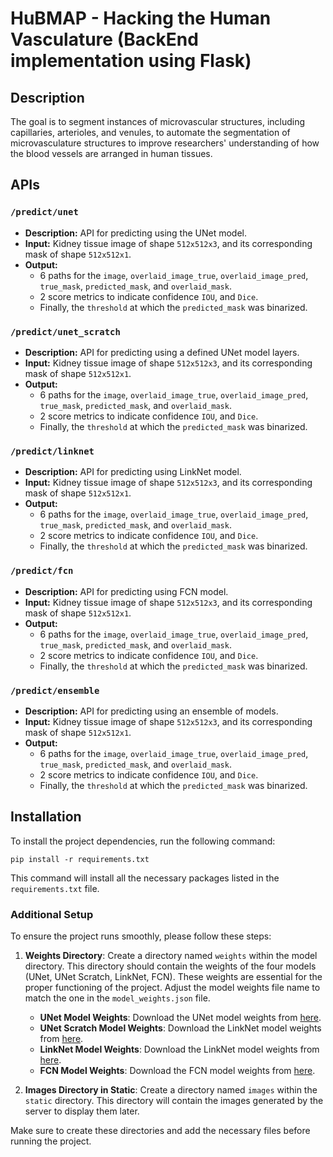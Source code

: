 # HuBMAP - Hacking the Human Vasculature (BackEnd implementation using Flask)

## Description
The goal is to segment instances of microvascular structures, including capillaries, arterioles, and venules, to automate the segmentation of microvasculature structures to improve researchers' understanding of how the blood vessels are arranged in human tissues.

## APIs

### `/predict/unet`
- **Description:** API for predicting using the UNet model.
- **Input:** Kidney tissue image of shape `512x512x3`, and its corresponding mask of shape `512x512x1`.
- **Output:**
  - 6 paths for the `image`, `overlaid_image_true`, `overlaid_image_pred`, `true_mask`, `predicted_mask`, and `overlaid_mask`.
  - 2 score metrics to indicate confidence `IOU`, and `Dice`.
  - Finally, the `threshold` at which the `predicted_mask` was binarized.

### `/predict/unet_scratch`
- **Description:** API for predicting using a defined UNet model layers.
- **Input:** Kidney tissue image of shape `512x512x3`, and its corresponding mask of shape `512x512x1`.
- **Output:**
  - 6 paths for the `image`, `overlaid_image_true`, `overlaid_image_pred`, `true_mask`, `predicted_mask`, and `overlaid_mask`.
  - 2 score metrics to indicate confidence `IOU`, and `Dice`.
  - Finally, the `threshold` at which the `predicted_mask` was binarized.
  
### `/predict/linknet`
- **Description:** API for predicting using LinkNet model.
- **Input:** Kidney tissue image of shape `512x512x3`, and its corresponding mask of shape `512x512x1`.
- **Output:**
  - 6 paths for the `image`, `overlaid_image_true`, `overlaid_image_pred`, `true_mask`, `predicted_mask`, and `overlaid_mask`.
  - 2 score metrics to indicate confidence `IOU`, and `Dice`.
  - Finally, the `threshold` at which the `predicted_mask` was binarized.

### `/predict/fcn`
- **Description:** API for predicting using FCN model.
- **Input:** Kidney tissue image of shape `512x512x3`, and its corresponding mask of shape `512x512x1`.
- **Output:**
  - 6 paths for the `image`, `overlaid_image_true`, `overlaid_image_pred`, `true_mask`, `predicted_mask`, and `overlaid_mask`.
  - 2 score metrics to indicate confidence `IOU`, and `Dice`.
  - Finally, the `threshold` at which the `predicted_mask` was binarized.

### `/predict/ensemble`
- **Description:** API for predicting using an ensemble of models.
- **Input:** Kidney tissue image of shape `512x512x3`, and its corresponding mask of shape `512x512x1`.
- **Output:**
  - 6 paths for the `image`, `overlaid_image_true`, `overlaid_image_pred`, `true_mask`, `predicted_mask`, and `overlaid_mask`.
  - 2 score metrics to indicate confidence `IOU`, and `Dice`.
  - Finally, the `threshold` at which the `predicted_mask` was binarized.

## Installation
To install the project dependencies, run the following command:

```
pip install -r requirements.txt
```

This command will install all the necessary packages listed in the `requirements.txt` file.

### Additional Setup

To ensure the project runs smoothly, please follow these steps:

1. **Weights Directory**: Create a directory named `weights` within the model directory. This directory should contain the weights of the four models (UNet, UNet Scratch, LinkNet, FCN). These weights are essential for the proper functioning of the project. Adjust the model weights file name to match the one in the `model_weights.json` file.

    - **UNet Model Weights**: Download the UNet model weights from [here](https://www.kaggle.com/datasets/ahmedmaherelsaeidy/unet-weights).
    - **UNet Scratch Model Weights**: Download the LinkNet model weights from [here](http://example.com/linknet_weights).
    - **LinkNet Model Weights**: Download the LinkNet model weights from [here](http://example.com/linknet_weights).
    - **FCN Model Weights**: Download the FCN model weights from [here](http://example.com/fcn_weights).

2. **Images Directory in Static**: Create a directory named `images` within the `static` directory. This directory will contain the images generated by the server to display them later.

Make sure to create these directories and add the necessary files before running the project.


